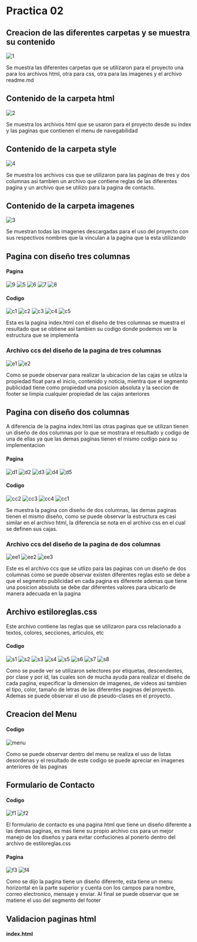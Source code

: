 # Practica 02

## Creacion de las diferentes carpetas y se muestra su contenido 

![1](https://user-images.githubusercontent.com/33675679/67644665-65309400-f8f1-11e9-88c3-c5219de5153d.JPG)

Se muestra las diferentes carpetas que se utilizaron para el proyecto una para los archivos html, otra para css, otra para las imagenes y el archivo readme.md

## Contenido de la carpeta html

![2](https://user-images.githubusercontent.com/33675679/67644779-80e86a00-f8f2-11e9-8562-16b67811a844.JPG)

Se muestra los archivos html que se usaron para  el proyecto desde su index y las paginas que contienen el menu de navegabilidad

## Contenido de la carpeta style

![4](https://user-images.githubusercontent.com/33675679/67644842-e3da0100-f8f2-11e9-89ee-7bda9a1b67a3.JPG)

Se muestra los archivos css que se utilizaron para las paginas de tres y dos columnas asi tambien un archivo que contiene reglas de las diferentes pagina y un archivo que se utilizo para la pagina de contacto.

## Contenido de la carpeta imagenes

![3](https://user-images.githubusercontent.com/33675679/67644910-54811d80-f8f3-11e9-92af-85f5cf772795.JPG)

Se muestran todas las imagenes descargadas para el uso del proyecto con sus respectivos nombres que la vinculan a la pagina que la esta utilizando 

## Pagina con diseño tres columnas 
#### Pagina

![9](https://user-images.githubusercontent.com/33675679/67646209-e0e30e80-f8fa-11e9-92cb-01c73d23483d.JPG)
![5](https://user-images.githubusercontent.com/33675679/67645083-92cb0c80-f8f4-11e9-8ca3-39ec10e8a157.JPG)
![6](https://user-images.githubusercontent.com/33675679/67645136-e178a680-f8f4-11e9-9676-8014a7d00a55.JPG)
![7](https://user-images.githubusercontent.com/33675679/67645178-1c7ada00-f8f5-11e9-98b1-04bb93b83744.JPG)
![8](https://user-images.githubusercontent.com/33675679/67645211-43391080-f8f5-11e9-8b9a-cb3c0615da9d.JPG)

#### Codigo

![c1](https://user-images.githubusercontent.com/33675679/67645332-1802f100-f8f6-11e9-8c5c-7c4c259801b0.JPG)
![c2](https://user-images.githubusercontent.com/33675679/67645333-1802f100-f8f6-11e9-893b-a916217937eb.JPG)
![c3](https://user-images.githubusercontent.com/33675679/67645334-1802f100-f8f6-11e9-84f3-a4441fd3898e.JPG)
![c4](https://user-images.githubusercontent.com/33675679/67645335-189b8780-f8f6-11e9-9153-f1f8864a5c7b.JPG)
![c5](https://user-images.githubusercontent.com/33675679/67645336-189b8780-f8f6-11e9-9b2d-8b7294ec5886.JPG)

Esta es la pagina index.html con el diseño de tres columnas se muestra el resultado que se obtiene asi tambien su codigo donde podemos ver la estructura que se implementa 

### Archivo ccs del diseño de la pagina de tres columnas

![e1](https://user-images.githubusercontent.com/33675679/67645443-d3c42080-f8f6-11e9-914b-e2f2af7f795f.JPG)
![e2](https://user-images.githubusercontent.com/33675679/67645444-d3c42080-f8f6-11e9-9205-f0c3f66cdd7a.JPG)

Como se puede observar para realizar la ubicacion de las cajas se utilza la propiedad float para el inicio, contenido y noticia, mientra que el segmento publicidad tiene como propiedad una posicion absoluta y la seccion de footer se limpia cualquier propiedad de las cajas anteriores

## Pagina con diseño dos columnas
A diferencia de la pagina index.html las otras paginas que se utilizan tienen un diseño de dos columnas por lo que se mostrara el resultado y codigo de una de ellas ya que las demas paginas tienen el mismo codigo para su implementacion

#### Pagina

![d1](https://user-images.githubusercontent.com/33675679/67645917-78dff880-f8f9-11e9-9c4b-f21c787304e2.JPG)
![d2](https://user-images.githubusercontent.com/33675679/67645913-78476200-f8f9-11e9-8ae4-3cccefa4d1ba.JPG)
![d3](https://user-images.githubusercontent.com/33675679/67645914-78476200-f8f9-11e9-9499-28fbbd150434.JPG)
![d4](https://user-images.githubusercontent.com/33675679/67645915-78dff880-f8f9-11e9-8def-e94035bfa8db.JPG)
![d5](https://user-images.githubusercontent.com/33675679/67645916-78dff880-f8f9-11e9-9236-0f6ab31f682e.JPG)

#### Codigo 

![cc2](https://user-images.githubusercontent.com/33675679/67646093-687c4d80-f8fa-11e9-9cd4-0bd587ebb60f.JPG)
![cc3](https://user-images.githubusercontent.com/33675679/67646094-6914e400-f8fa-11e9-9ac4-621ae9769459.JPG)
![cc4](https://user-images.githubusercontent.com/33675679/67646095-6914e400-f8fa-11e9-97ad-4998107f1d86.JPG)
![cc1](https://user-images.githubusercontent.com/33675679/67646097-6914e400-f8fa-11e9-8ca4-886785cfcd03.JPG)

Se muestra la pagina con diseño de dos columnas, las demas paginas tienen el mismo diseño, como se puede observar la estructura es casi similar en el archivo html, la diferencia se nota en el archivo css en el cual se definen sus cajas.

### Archivo ccs del diseño de la pagina de dos columnas

![ee1](https://user-images.githubusercontent.com/33675679/67646303-7b435200-f8fb-11e9-9d8c-34301d329fc3.JPG)
![ee2](https://user-images.githubusercontent.com/33675679/67646304-7b435200-f8fb-11e9-893a-bc4f7fe222c8.JPG)
![ee3](https://user-images.githubusercontent.com/33675679/67646306-7b435200-f8fb-11e9-9f72-eca8d68c4bbf.JPG)

Este es el archivo ccs que se utlizo para las paginas con un diseño de dos columnas como se puede observar existen diferentes reglas esto se debe a que el segmento publicidad en cada pagina es diferente ademas que tiene una posicion absoluta se debe dar diferentes valores para ubicarlo de manera adecuada en la pagina

## Archivo estiloreglas.css 
Este archivo contiene las reglas que se utilizaron para css relacionado a textos, colores, secciones, articulos, etc

#### Codigo 

![s1](https://user-images.githubusercontent.com/33675679/67646922-543a4f80-f8fe-11e9-9d0c-270fa8af0d26.JPG)
![s2](https://user-images.githubusercontent.com/33675679/67646923-543a4f80-f8fe-11e9-8700-c6357b5af566.JPG)
![s3](https://user-images.githubusercontent.com/33675679/67646924-543a4f80-f8fe-11e9-8642-30daeddcefeb.JPG)
![s4](https://user-images.githubusercontent.com/33675679/67646925-54d2e600-f8fe-11e9-9126-14d6fdd74c67.JPG)
![s5](https://user-images.githubusercontent.com/33675679/67646926-54d2e600-f8fe-11e9-911f-772a56a40a7b.JPG)
![s6](https://user-images.githubusercontent.com/33675679/67646927-54d2e600-f8fe-11e9-90db-ca5e2f7d99e0.JPG)
![s7](https://user-images.githubusercontent.com/33675679/67646928-54d2e600-f8fe-11e9-9821-fd68fc80ecc7.JPG)
![s8](https://user-images.githubusercontent.com/33675679/67646929-54d2e600-f8fe-11e9-8b06-70207b258ef1.JPG)

Como se puede ver se utilizaron selectores por etiquetas, descendentes, por clase y por id, las cuales son de mucha ayuda para realizar el diseño de cada pagina, especificar la dimension de imagenes, de videos asi tambien el tipo, color, tamaño de letras de las diferentes paginas del proyecto.
Ademas se puede observar el uso de pseudo-clases en el proyecto.

## Creacion del Menu 
#### Codigo
![menu](https://user-images.githubusercontent.com/33675679/67647322-e7c05000-f8ff-11e9-98d6-819520eeeadb.JPG)

Como se puede observar dentro del menu se realiza el uso de listas desordenas y el resultado de este codigo se puede apreciar en imagenes anteriores de las paginas
 
 ## Formulario de Contacto
#### Codigo 
![f1](https://user-images.githubusercontent.com/33675679/67647323-e7c05000-f8ff-11e9-84b8-8ea62e858a7c.JPG)
![f2](https://user-images.githubusercontent.com/33675679/67647324-e7c05000-f8ff-11e9-92a5-cfd401e40333.JPG)

El formulario de contacto es una pagina html que tiene un diseño diferente a las demas paginas, es mas tiene su propio archivo css para un mejor manejo de los diseños y para evitar confuciones al ponerlo dentro del archivo de estiloreglas.css

#### Pagina
![f3](https://user-images.githubusercontent.com/33675679/67647320-e727b980-f8ff-11e9-90d3-9624c1d40f1b.JPG)
![f4](https://user-images.githubusercontent.com/33675679/67647321-e7c05000-f8ff-11e9-9340-32c7c390d5e2.JPG)

Como se dijo la pagina tiene un diseño diferente, esta tiene un menu horizontal en la parte superior y cuenta con los campos para nombre, correo electronico, mensaje y enviar.
Al final se puede observar que se matiene el uso del segmento del footer

## Validacion paginas html
#### index.html











